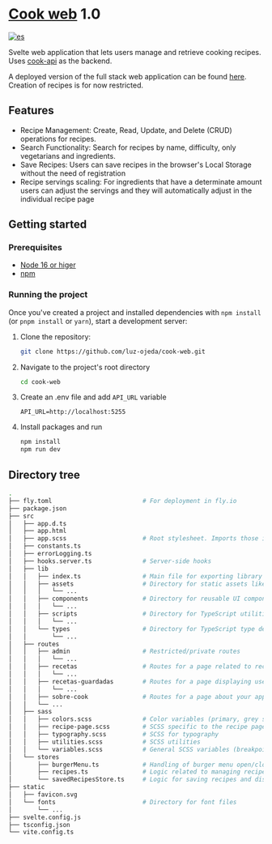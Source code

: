 # [Cook web](https://recetassimples.app/) 1.0

[![es](https://img.shields.io/badge/lang-es-red)](https://github.com/luz-ojeda/cook-web/blob/main/README.es.md)

Svelte web application that lets users manage and retrieve cooking recipes. Uses [cook-api](https://github.com/luz-ojeda/cook-api) as the backend.

A deployed version of the full stack web application can be found [here](https://cook-web-weathered-thunder-7639.fly.dev/). Creation of recipes is for now restricted.

## Features

- Recipe Management: Create, Read, Update, and Delete (CRUD) operations for recipes.
- Search Functionality: Search for recipes by name, difficulty, only vegetarians and ingredients.
- Save Recipes: Users can save recipes in the browser's Local Storage without the need of registration
- Recipe servings scaling: For ingredients that have a determinate amount users can adjust the servings and they will automatically adjust in the individual recipe page

## Getting started

### Prerequisites

- [Node 16 or higer](https://nodejs.org/en/download)
- [npm](https://www.npmjs.com/)

### Running the project

Once you've created a project and installed dependencies with `npm install` (or `pnpm install` or `yarn`), start a development server:

1. Clone the repository:

   ```bash
   git clone https://github.com/luz-ojeda/cook-web.git

   ```
2. Navigate to the project's root directory

   ```bash
   cd cook-web

   ```
3. Create an .env file and add `API_URL` variable
   ```plaintext
   API_URL=http://localhost:5255
   ```
4. Install packages and run

   ```bash
   npm install
   npm run dev
   ```

## Directory tree
```bash
.
├── fly.toml                         # For deployment in fly.io
├── package.json
├── src
│   ├── app.d.ts
│   ├── app.html
│   ├── app.scss                     # Root stylesheet. Imports those in ./src/sass and set root styles.
│   ├── constants.ts
│   ├── errorLogging.ts
│   ├── hooks.server.ts              # Server-side hooks
│   ├── lib
│   │   ├── index.ts                 # Main file for exporting library functionality
│   │   ├── assets                   # Directory for static assets like images, placeholders, etc.
│   │   │   └── ...
│   │   ├── components               # Directory for reusable UI components
│   │   │   └── ...
│   │   ├── scripts                  # Directory for TypeScript utilities
│   │   │   └── ...
│   │   └── types                    # Directory for TypeScript type definitions
│   │       └── ...
│   ├── routes
│   │   ├── admin                    # Restricted/private routes
│   │   │   └── ...
│   │   ├── recetas                  # Routes for a page related to recipe searching
│   │   │   └── ...
│   │   ├── recetas-guardadas        # Routes for a page displaying user saved recipes
│   │   │   └── ...
│   │   ├── sobre-cook               # Routes for a page about your application ("About Cook")
│   │   └── ...
│   ├── sass
│   │   ├── colors.scss              # Color variables (primary, grey scales, accents, etc.)
│   │   ├── recipe-page.scss         # SCSS specific to the recipe page
│   │   ├── typography.scss          # SCSS for typography
│   │   ├── utilities.scss           # SCSS utilities
│   │   └── variables.scss           # General SCSS variables (breakpoints, shadows,...)
│   └── stores
│       ├── burgerMenu.ts            # Handling of burger menu open/close state
│       ├── recipes.ts               # Logic related to managing recipes
│       └── savedRecipesStore.ts     # Logic for saving recipes and displaying them correctly
├── static
│   ├── favicon.svg
│   └── fonts                        # Directory for font files
│       └── ...
├── svelte.config.js
├── tsconfig.json
└── vite.config.ts
```
